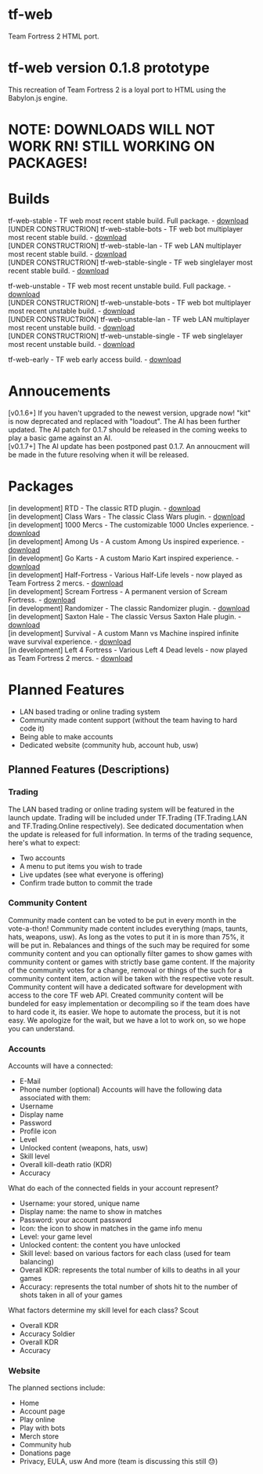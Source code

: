 # tf-web
Team Fortress 2 HTML port.

# tf-web version 0.1.8 prototype

This recreation of Team Fortress 2 is a loyal port to HTML using the Babylon.js engine.

# NOTE: DOWNLOADS WILL NOT WORK RN! STILL WORKING ON PACKAGES!

# Builds
tf-web-stable - TF web most recent stable build. Full package. - <a href="" download>download</a><br>
[UNDER CONSTRUCTRION] tf-web-stable-bots - TF web bot multiplayer most recent stable build. - <a href="" download>download</a><br>
[UNDER CONSTRUCTRION] tf-web-stable-lan - TF web LAN multiplayer most recent stable build. - <a href="" download>download</a><br>
[UNDER CONSTRUCTRION] tf-web-stable-single - TF web singlelayer most recent stable build. - <a href="" download>download</a>

tf-web-unstable - TF web most recent unstable build. Full package. - <a href="" download>download</a><br>
[UNDER CONSTRUCTRION] tf-web-unstable-bots - TF web bot multiplayer most recent unstable build. - <a href="" download>download</a><br>
[UNDER CONSTRUCTRION] tf-web-unstable-lan - TF web LAN multiplayer most recent unstable build. - <a href="" download>download</a><br>
[UNDER CONSTRUCTRION] tf-web-unstable-single - TF web singlelayer most recent unstable build. - <a href="" download>download</a>

tf-web-early - TF web early access build. - <a href="" download>download</a>

# Annoucements
[v0.1.6+] If you haven't upgraded to the newest version, upgrade now! "kit" is now deprecated and replaced with "loadout". The AI has been further updated. The AI patch for 0.1.7 should be released in the coming weeks to play a basic game against an AI.<br>
[v0.1.7+] The AI update has been postponed past 0.1.7. An annoucment will be made in the future resolving when it will be released.

# Packages
[in development] RTD - The classic RTD plugin. - <a href="" download>download</a><br>
[in development] Class Wars - The classic Class Wars plugin. - <a href="" download>download</a><br>
[in development] 1000 Mercs - The customizable 1000 Uncles experience. - <a href="" download>download</a><br>
[in development] Among Us - A custom Among Us inspired experience. - <a href="" download>download</a><br>
[in development] Go Karts - A custom Mario Kart inspired experience. - <a href="" download>download</a><br>
[in development] Half-Fortress - Various Half-Life levels - now played as Team Fortress 2 mercs. - <a href="" download>download</a><br>
[in development] Scream Fortress - A permanent version of Scream Fortress. - <a href="" download>download</a><br>
[in development] Randomizer - The classic Randomizer plugin. - <a href="" download>download</a><br>
[in development] Saxton Hale - The classic Versus Saxton Hale plugin. - <a href="" download>download</a><br>
[in development] Survival - A custom Mann vs Machine inspired infinite wave survival experience. - <a href="" download>download</a><br>
[in development] Left 4 Fortress - Various Left 4 Dead levels - now played as Team Fortress 2 mercs. - <a href="" download>download</a><br>

# Planned Features
- LAN based trading or online trading system
- Community made content support (without the team having to hard code it)
- Being able to make accounts
- Dedicated website (community hub, account hub, usw)


## Planned Features (Descriptions)
### Trading
The LAN based trading or online trading system will be featured in the launch update.
Trading will be included under TF.Trading (TF.Trading.LAN and TF.Trading.Online respectively).
See dedicated documentation when the update is released for full information.
In terms of the trading sequence, here's what to expect:
- Two accounts
- A menu to put items you wish to trade
- Live updates (see what everyone is offering)
- Confirm trade button to commit the trade

### Community Content
Community made content can be voted to be put in every month in the vote-a-thon!
Community made content includes everything (maps, taunts, hats, weapons, usw).
As long as the votes to put it in is more than 75%, it will be put in.
Rebalances and things of the such may be required for some community content and you can optionally filter games to show games with community content or games with strictly base game content.
If the majority of the community votes for a change, removal or things of the such for a community content item, action will be taken with the respective vote result.
Community content will have a dedicated software for development with access to the core TF web API.
Created community content will be bundeled for easy implementation or decompiling so if the team does have to hard code it, its easier.
We hope to automate the process, but it is not easy.
We apologize for the wait, but we have a lot to work on, so we hope you can understand.

### Accounts
Accounts will have a connected:
- E-Mail
- Phone number (optional)
Accounts will have the following data associated with them:
- Username
- Display name
- Password
- Profile icon
- Level
- Unlocked content (weapons, hats, usw)
- Skill level
- Overall kill-death ratio (KDR)
- Accuracy

What do each of the connected fields in your account represent?
- Username: your stored, unique name
- Display name: the name to show in matches
- Password: your account password
- Icon: the icon to show in matches in the game info menu
- Level: your game level
- Unlocked content: the content you have unlocked
- Skill level: based on various factors for each class (used for team balancing)
- Overall KDR: represents the total number of kills to deaths in all your games
- Accuracy: represents the total number of shots hit to the number of shots taken in all of your games

What factors determine my skill level for each class?
Scout
- Overall KDR
- Accuracy
Soldier
- Overall KDR
- Accuracy

### Website
The planned sections include:
- Home
- Account page
- Play online
- Play with bots
- Merch store
- Community hub
- Donations page
- Privacy, EULA, usw
And more (team is discussing this still 😓)
